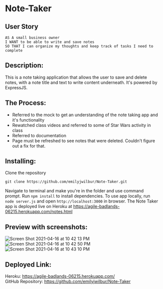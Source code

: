 # Note-Taker

## User Story

```
AS A small business owner
I WANT to be able to write and save notes
SO THAT I can organize my thoughts and keep track of tasks I need to complete
```

## Description:

This is a note taking application that allows the user to save and delete notes, with a note title and text to write content underneath. It's powered by ExpressJS.



## The Process:
- Referred to the mock to get an understanding of the note taking app and it's functionality
- Rewatched class videos and referred to some of Star Wars activity in class
- Referred to documentation
- Page must be refreshed to see notes that were deleted. Couldn't figure out a fix for that.



## Installing:
Clone the repository 

```
git clone https://github.com/emilyjwilbur/Note-Taker.git
```
Navigate to terminal and make you're in the folder and use command prompt.
Run ```npm install``` to install dependencies. To use app locally, run ```node server.js``` and open ```http://localhost:3000``` in browser. The Note Taker app is deployed live on Heroku at https://agile-badlands-06215.herokuapp.com/notes.html


## Preview with screenshots:
![Screen Shot 2021-04-16 at 10 42 13 PM](https://user-images.githubusercontent.com/79462454/115099869-bfb71900-9f06-11eb-9000-8da3038971f7.png)
![Screen Shot 2021-04-16 at 10 42 50 PM](https://user-images.githubusercontent.com/79462454/115099875-ccd40800-9f06-11eb-9960-a2605c39b6ab.png)
![Screen Shot 2021-04-16 at 10 43 10 PM](https://user-images.githubusercontent.com/79462454/115099876-d0678f00-9f06-11eb-889a-46060ab06202.png)

## Deployed Link:

Heroku: https://agile-badlands-06215.herokuapp.com/ <br>
GitHub Repository: https://github.com/emilyjwilbur/Note-Taker



